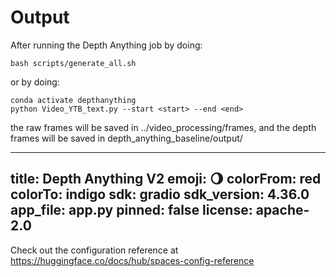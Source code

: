 # Output

After running the Depth Anything job by doing:

	bash scripts/generate_all.sh

or by doing:

	conda activate depthanything
	python Video_YTB_text.py --start <start> --end <end>

the raw frames will be saved in ../video_processing/frames, and the depth frames will be saved in depth_anything_baseline/output/

---
title: Depth Anything V2
emoji: 🌖
colorFrom: red
colorTo: indigo
sdk: gradio
sdk_version: 4.36.0
app_file: app.py
pinned: false
license: apache-2.0
---

Check out the configuration reference at https://huggingface.co/docs/hub/spaces-config-reference
